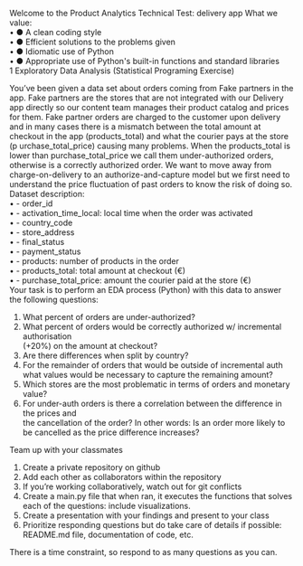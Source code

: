 Welcome to the Product Analytics Technical Test: 
delivery app 
What we value:  
• ●  A clean coding style  
• ●  Efficient solutions to the problems given  
• ●  Idiomatic use of Python  
• ●  Appropriate use of Python's built-in functions and standard libraries  
1 Exploratory Data Analysis (Statistical Programing Exercise) 
 
You’ve been given a data set about orders coming from Fake partners in the app. Fake 
partners are the stores that are not integrated with our Delivery app directly so our 
content team manages their product catalog and prices for them. Fake partner orders are 
charged to the customer upon delivery and in many cases there is a mismatch between 
the total amount at checkout in the app (products_total) and what the courier pays at the 
store (p urchase_total_price) causing many problems. When the products_total is lower 
than purchase_total_price we call them under-authorized orders, otherwise is a 
correctly authorized order. We want to move away from charge-on-delivery to an 
authorize-and-capture model but we first need to understand the price fluctuation of 
past orders to know the risk of doing so.  
Dataset description:  
• -  order_id  
• -  activation_time_local: local time when the order was activated  
• -  country_code  
• -  store_address  
• -  final_status  
• -  payment_status  
• -  products: number of products in the order  
• -  products_total: total amount at checkout (€)  
• -  purchase_total_price: amount the courier paid at the store (€)  
Your task is to perform an EDA process (Python) with this data to answer the following 
questions:  
1. What percent of orders are under-authorized?  
2. What percent of orders would be correctly authorized w/ incremental 
authorisation  
(+20%) on the amount at checkout?  
3. Are there differences when split by country?  
4. For the remainder of orders that would be outside of incremental auth what 
values would be necessary to capture the remaining amount?  
5. Which stores are the most problematic in terms of orders and monetary value?  
6. For under-auth orders is there a correlation between the difference in the prices 
and  
the cancellation of the order? In other words: Is an order more likely to be 
cancelled as the price difference increases?  
 
Team up with your classmates 
1. Create a private repository on github 
2. Add each other as collaborators within the repository 
1. If you’re working collaboratively, watch out for git conflicts 
3. Create a main.py  file that when ran, it executes the functions that solves each of 
the questions: include visualizations. 
4. Create a presentation with your findings and present to your class 
5. Prioritize responding questions but do take care of details if possible: README.md 
file, documentation of code, etc. 
 
There is a time constraint, so respond to as many questions as you can.  